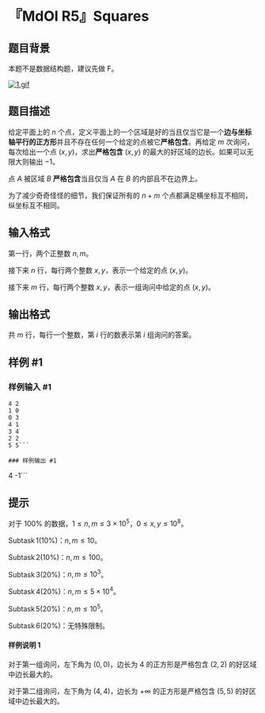 # 『MdOI R5』Squares

## 题目背景

本题不是数据结构题，建议先做 F。

[![1.gif](https://i.postimg.cc/7ZV6xBX6/1.gif)](https://postimg.cc/HrrHz9qD)

## 题目描述

给定平面上的 $n$ 个点，定义平面上的一个区域是好的当且仅当它是一个**边与坐标轴平行的正方形**并且不存在任何一个给定的点被它**严格包含**。再给定 $m$ 次询问，每次给出一个点 $(x,y)$，求出**严格包含** $(x,y)$ 的最大的好区域的边长。如果可以无限大则输出 $-1$。

点 $A$ 被区域 $B$ **严格包含**当且仅当 $A$ 在 $B$ 的内部且不在边界上。

为了减少奇奇怪怪的细节，我们保证所有的 $n+m$ 个点都满足横坐标互不相同，纵坐标互不相同。

## 输入格式

第一行，两个正整数 $n,m$。

接下来 $n$ 行，每行两个整数 $x,y$，表示一个给定的点 $(x,y)$。

接下来 $m$ 行，每行两个整数 $x,y$，表示一组询问中给定的点 $(x,y)$。

## 输出格式

共 $m$ 行，每行一个整数，第 $i$ 行的数表示第 $i$ 组询问的答案。

## 样例 #1

### 样例输入 #1
```
4 2
1 0
0 3
4 1
3 4
2 2
5 5```

### 样例输出 #1

```
4
-1```

## 提示

对于 $100\%$ 的数据，$1\le n,m\le 3\times 10^5$，$0\le x,y\le 10^8$。

$\operatorname{Subtask} 1(10\%)$：$n,m\le 10$。

$\operatorname{Subtask} 2(10\%)$：$n,m\le 100$。

$\operatorname{Subtask} 3(20\%)$：$n,m\le 10^3$。

$\operatorname{Subtask} 4(20\%)$：$n,m\le 5\times 10^4$。

$\operatorname{Subtask} 5(20\%)$：$n,m\le 10^5$。

$\operatorname{Subtask} 6(20\%)$：无特殊限制。

#### 样例说明 1

对于第一组询问，左下角为 $(0,0)$，边长为 $4$ 的正方形是严格包含 $(2,2)$ 的好区域中边长最大的。

对于第二组询问，左下角为 $(4,4)$，边长为 $+\infty$ 的正方形是严格包含 $(5,5)$ 的好区域中边长最大的。
